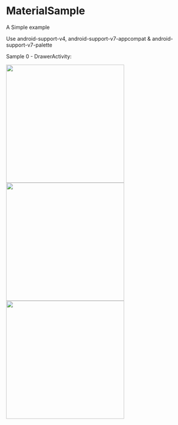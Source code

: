 MaterialSample
==============

A Simple example

Use android-support-v4, android-support-v7-appcompat & android-support-v7-palette

Sample 0 - DrawerActivity:

<img src="http://fycafe.me/wp-content/uploads/2014/10/device-2014-10-19-135413.png" width="320px" />
<img src="http://fycafe.me/wp-content/uploads/2014/10/device-2014-10-19-135710.png" width="320px" />
<img src="http://fycafe.me/wp-content/uploads/2014/10/device-2014-10-19-135702.png" width="320px" />
